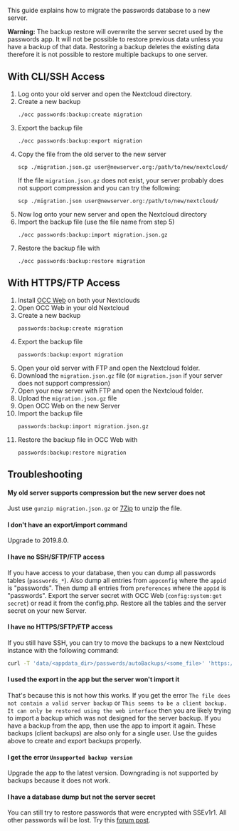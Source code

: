 This guide explains how to migrate the passwords database to a new server.

__Warning:__ The backup restore will overwrite the server secret used by the passwords app.
It will not be possible to restore previous data unless you have a backup of that data.
Restoring a backup deletes the existing data therefore it is not possible to restore multiple backups to one server.

## With CLI/SSH Access
1. Log onto your old server and open the Nextcloud directory.
2. Create a new backup
    ```
    ./occ passwords:backup:create migration
    ```
3. Export the backup file
    ```
    ./occ passwords:backup:export migration
    ```
4. Copy the file from the old server to the new server
    ```
    scp ./migration.json.gz user@newserver.org:/path/to/new/nextcloud/
    ```
    If the file `migration.json.gz` does not exist, your server probably does not support compression and you can try the following:
    ```
    scp ./migration.json user@newserver.org:/path/to/new/nextcloud/
    ```
5. Now log onto your new server and open the Nextcloud directory
6. Import the backup file (use the file name from step 5)
    ```
    ./occ passwords:backup:import migration.json.gz
    ```
7. Restore the backup file with
    ```
    ./occ passwords:backup:restore migration
    ```
    
## With HTTPS/FTP Access
1. Install [OCC Web](https://apps.nextcloud.com/apps/occweb) on both your Nextclouds
2. Open OCC Web in your old Nextcloud
3. Create a new backup
    ```
    passwords:backup:create migration
    ```
4. Export the backup file
    ```
    passwords:backup:export migration
    ```
5. Open your old server with FTP and open the Nextcloud folder.
6. Download the `migration.json.gz` file (or `migration.json` if your server does not support compression)
7. Open your new server with FTP and open the Nextcloud folder.
8. Upload the `migration.json.gz` file
9. Open OCC Web on the new Server
10. Import the backup file
    ```
    passwords:backup:import migration.json.gz
    ```
11. Restore the backup file in OCC Web with
    ```
    passwords:backup:restore migration
    ```
    
## Troubleshooting

#### My old server supports compression but the new server does not
Just use `gunzip migration.json.gz` or [7Zip](https://7-zip.org/) to unzip the file.

#### I don't have an export/import command
Upgrade to 2019.8.0.

#### I have no SSH/SFTP/FTP access
If you have access to your database, then you can dump all passwords tables (`passwords_*`). 
Also dump all entries from `appconfig` where the `appid` is "passwords".
Then dump all entries from `preferences` where the `appid` is "passwords".
Export the server secret with OCC Web (`config:system:get secret`) or read it from the config.php.
Restore all the tables and the server secret on your new Server.

#### I have no HTTPS/SFTP/FTP access
If you still have SSH, you can try to move the backups to a new Nextcloud instance with the following command:

```bash
curl -T 'data/<appdata_dir>/passwords/autoBackups/<some_file>' 'https://<new_cloud_domain>/remote.php/dav/files/<new_user>/' --user '<new_user>:<password>'
```

#### I used the export in the app but the server won't import it
That's because this is not how this works.
If you get the error `The file does not contain a valid server backup` or
`This seems to be a client backup. It can only be restored using the web interface`
then you are likely trying to import a backup which was not designed for the server backup.
If you have a backup from the app, then use the app to import it again.
These backups (client backups) are also only for a single user.
Use the guides above to create and export backups properly.

#### I get the error `Unsupported backup version`
Upgrade the app to the latest version.
Downgrading is not supported by backups because it does not work.

#### I have a database dump but not the server secret
You can still try to restore passwords that were encrypted with SSEv1r1.
All other passwords will be lost.
Try this [forum post](https://help.nextcloud.com/t/passwords-error-exception-hmac-does-not-match/69972/4?u=mdw).